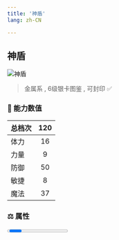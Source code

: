 ```yaml
---
title: '神盾'
lang: zh-CN

---
```


<RouterBack />

## 神盾

![神盾](https://user-images.githubusercontent.com/78347270/115958479-96b80900-a542-11eb-9c8d-dd31da720727.gif) 

> 金属系 , 6级银卡图鉴<Card :type="1" /> , 可封印 ✅


### 💪 能力数值

| 总档次       | 120            |
| :----------- |:-------------:|
| 体力      | 16   <Stars :number="1.5" />  |
| 力量      | 9   <Stars :number="1" />  |
| 防御      | 50   <Stars :number="5" />  | 
| 敏捷      | 8  <Stars :number="1" />  | 
| 魔法      | 37  <Stars :number="3.5" />   | 


### ⚖️ 属性


<Progress earth :number="0" />

<Progress water :number="0" />

<Progress fire :number="4" />

<Progress wind :number="6" />

### ✨ 技能栏 <Strong>6个</Strong>

- 攻击
- 圣盾 Lv1
- 魔法防御

### 👶 1级出现点

- 无









